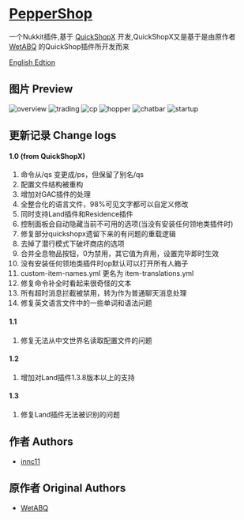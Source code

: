 # [PepperShop](https://github.com/innc11/PepperShop)

一个Nukkit插件,基于 [QuickShopX](https://github.com/innc11/QuickShopX) 开发,QuickShopX又是基于是由原作者 [WetABQ](https://github.com/WetABQ) 的QuickShop插件所开发而来

[English Edtion](README_EN.md)

## 图片 Preview

![overview](https://res.innc11.cn/pictures/peppershop/overview.png)
![trading](https://res.innc11.cn/pictures/peppershop/trading.png)
![cp](https://res.innc11.cn/pictures/peppershop/cp.png)
![hopper](https://res.innc11.cn/pictures/peppershop/hopper.png)
![chatbar](https://res.innc11.cn/pictures/peppershop/chatbar.png)
![startup](https://res.innc11.cn/pictures/peppershop/startup.png)


## 更新记录 Change logs

#### 1.0 (from QuickShopX)

1. 命令从/qs 变更成/ps，但保留了别名/qs
1. 配置文件结构被重构
2. 增加对GAC插件的处理
3. 全整合化的语言文件，98%可见文字都可以自定义修改
5. 同时支持Land插件和Residence插件
6. 控制面板会自动隐藏当前不可用的选项(当没有安装任何领地类插件时)
7. 修复部分quickshopx遗留下来的有问题的重载逻辑
19. 去掉了潜行模式下破坏商店的选项
11. 合并全息物品按钮，0为禁用，其它值为弃用，设置完毕即时生效
12. 没有安装任何领地类插件时op默认可以打开所有人箱子
13. custom-item-names.yml 更名为 item-translations.yml
16. 修复命令补全时看起来很奇怪的文本
17. 所有超时消息拦截被禁用，转为作为普通聊天消息处理
18. 修复英文语言文件中的一些单词和语法问题

#### 1.1

1. 修复无法从中文世界名读取配置文件的问题

#### 1.2

1. 增加对Land插件1.3.8版本以上的支持

#### 1.3

1. 修复Land插件无法被识别的问题

## 作者 Authors
- [innc11](https://github.com/innc11)

## 原作者 Original Authors
- [WetABQ](https://github.com/WetABQ)
